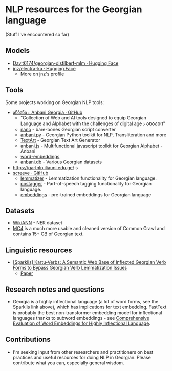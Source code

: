 # NLP resources for the Georgian language
(Stuff I've encountered so far)

## Models
- [Davit6174/georgian-distilbert-mlm · Hugging Face](https://huggingface.co/Davit6174/georgian-distilbert-mlm)
- [jnz/electra-ka · Hugging Face](https://huggingface.co/jnz/electra-ka)
	- More on jnz's profile

## Tools
Some projects working on Georgian NLP tools:
- [ანბანი ჻ Anbani Georgia · GitHub](https://github.com/anbani)
	- "Collection of Web and AI tools designed to equip Georgian Language and Alphabet with the challenges of digital age ჻ ᲐᲜᲑᲐᲜᲘ"
	- [nano](https://github.com/Anbani/nano) - bare-bones Georgian script converter
	- [anbani.py](https://github.com/Anbani/anbani.py) - Georgian Python toolkit for NLP, Transliteration and more
	- [TextArt](https://github.com/Anbani/TextArt) - Georgian Text Art Generator
	- [anbani.js](https://github.com/Anbani/anbani.js) - Multifunctional javascript toolkit for Georgian Alphabet - Anbani
	- [word-embeddings](https://github.com/Anbani/word-embeddings)
	- [anbani.db](https://github.com/Anbani/anbani.db) - Various Georgian datasets
- https://qartnlp.iliauni.edu.ge/ s
- [screeve · GitHub](https://github.com/screeve)
	- [lemmatizer](https://github.com/screeve/lemmatizer) - Lemmatization functionality for Georgian language.
	- [postagger](https://github.com/screeve/postagger) - Part-of-speech tagging functionality for Georgian language.
	- [embeddings](https://github.com/screeve/embeddings) - pre-trained embeddings for Georgian language

## Datasets
- [WikiANN](https://huggingface.co/datasets/wikiann/viewer/ka) - NER dataset
- [MC4](https://huggingface.co/datasets/mc4) is a much more usable and cleaned version of Common Crawl and contains 15+ GB of Georgian text.

## Linguistic resources
- [[Sparklis] Kartu-Verbs: A Semantic Web Base of Inflected Georgian Verb Forms to Bypass Georgian Verb Lemmatization Issues](http://www.irisa.fr/LIS/ferre/sparklis/osparklis.html?title=Kartu-Verbs%3A%20Georgian%20Verb%20Forms%26lt%3Bbr%26gt%3B&endpoint=http%3A//servolis.irisa.fr%3A3737/kartuverbs/sparql&sparklis-query=%5BVId%5DReturn%28Det%28An%281%2CModif%28Select%2CUnordered%29%2CClass%28%22file%3A///home/ferre/data/ontologies/Kartu-verbs/verb%22%29%29%2CSome%28And%28Rel%28%22file%3A///home/ferre/data/ontologies/Kartu-verbs/Georgian_form%22%2CFwd%2CDet%28An%2838%2CModif%28Select%2CUnordered%29%2CThing%29%2CNone%29%29%2CRel%28%22file%3A///home/ferre/data/ontologies/Kartu-verbs/person%22%2CFwd%2CDet%28An%2842%2CModif%28Select%2CUnordered%29%2CThing%29%2CNone%29%29%2CRel%28%22file%3A///home/ferre/data/ontologies/Kartu-verbs/number%22%2CFwd%2CDet%28An%2846%2CModif%28Select%2CUnordered%29%2CThing%29%2CNone%29%29%2CRel%28%22file%3A///home/ferre/data/ontologies/Kartu-verbs/tense%22%2CFwd%2CDet%28An%2850%2CModif%28Select%2CUnordered%29%2CThing%29%2CNone%29%29%2CRel%28%22file%3A///home/ferre/data/ontologies/Kartu-verbs/preverb%22%2CFwd%2CDet%28An%2854%2CModif%28Select%2CUnordered%29%2CThing%29%2CNone%29%29%2CRel%28%22file%3A///home/ferre/data/ontologies/Kartu-verbs/preradical%22%2CFwd%2CDet%28An%2858%2CModif%28Select%2CUnordered%29%2CThing%29%2CNone%29%29%2CRel%28%22file%3A///home/ferre/data/ontologies/Kartu-verbs/root%22%2CFwd%2CDet%28An%2862%2CModif%28Select%2CUnordered%29%2CThing%29%2CNone%29%29%2CRel%28%22file%3A///home/ferre/data/ontologies/Kartu-verbs/postradical%22%2CFwd%2CDet%28An%2866%2CModif%28Select%2CUnordered%29%2CThing%29%2CNone%29%29%2CRel%28%22file%3A///home/ferre/data/ontologies/Kartu-verbs/pFSF%22%2CFwd%2CDet%28An%2870%2CModif%28Select%2CUnordered%29%2CThing%29%2CNone%29%29%2CRel%28%22file%3A///home/ferre/data/ontologies/Kartu-verbs/ending%22%2CFwd%2CDet%28An%2874%2CModif%28Select%2CUnordered%29%2CThing%29%2CNone%29%29%2CRel%28%22file%3A///home/ferre/data/ontologies/Kartu-verbs/English_infinitive%22%2CFwd%2CDet%28An%2878%2CModif%28Select%2CUnordered%29%2CThing%29%2CNone%29%29%2CRel%28%22file%3A///home/ferre/data/ontologies/Kartu-verbs/French_infinitive%22%2CFwd%2CDet%28An%2882%2CModif%28Select%2CUnordered%29%2CThing%29%2CNone%29%29%2CRel%28%22file%3A///home/ferre/data/ontologies/Kartu-verbs/Georgian_infinitive%22%2CFwd%2CDet%28An%2886%2CModif%28Select%2CUnordered%29%2CThing%29%2CNone%29%29%29%29%29%29&sparklis-path=D&regexp_hidden_URIs=&entity_lexicon_select=http%3A//www.w3.org/2000/01/rdf-schema%23label&concept_lexicons_select=http%3A//www.w3.org/2000/01/rdf-schema%23label&short-permalink=false)
	- [Paper](https://hal.science/hal-02924019)
## Research notes and questions
- Georgia is a highly inflectional language (a lot of word forms, see the Sparklis link above), which has implications for text embedding. FastText is probably the best non-transformer embedding model for inflectional languages thanks to subword embeddings - see [Comprehensive Evaluation of Word Embeddings for Highly Inflectional Language](https://link.springer.com/chapter/10.1007/978-3-030-88113-9_48).
 
## Contributions
- I'm seeking input from other researchers and practitioners on best practices and useful resources for doing NLP in Georgian. Please contribute what you can, especially general wisdom.

